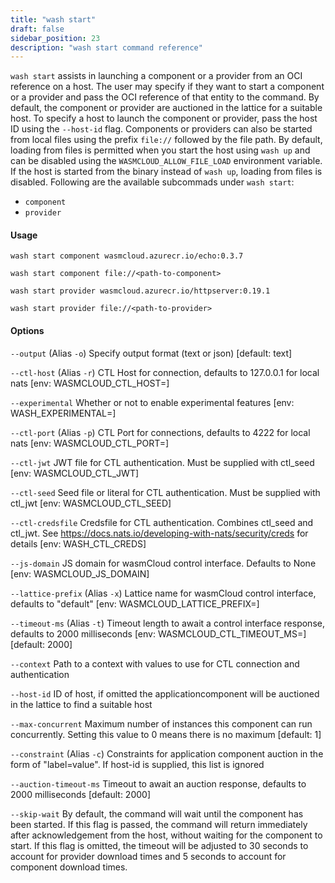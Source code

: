 ```yaml
---
title: "wash start"
draft: false
sidebar_position: 23
description: "wash start command reference"
---
```


`wash start` assists in launching a component or a provider from an OCI reference on a host. The user may specify if they want to start a component or a provider and pass the OCI reference of that entity to the command. By default, the component or provider are auctioned in the lattice for a suitable host. To specify a host to launch the component or provider, pass the host ID using the `--host-id` flag. Components or providers can also be started from local files using the prefix `file://` followed by the file path. By default, loading from files is permitted when you start the host using `wash up` and can be disabled using the `WASMCLOUD_ALLOW_FILE_LOAD` environment variable. If the host is started from the binary instead of `wash up`, loading from files is disabled. Following are the available subcommads under `wash start`:

- `component`
- `provider`

#### Usage

```
wash start component wasmcloud.azurecr.io/echo:0.3.7

wash start component file://<path-to-component>

wash start provider wasmcloud.azurecr.io/httpserver:0.19.1

wash start provider file://<path-to-provider>
```

#### Options

`--output` (Alias `-o`) Specify output format (text or json) [default: text]

`--ctl-host` (Alias `-r`) CTL Host for connection, defaults to 127.0.0.1 for local nats [env: WASMCLOUD_CTL_HOST=]

`--experimental` Whether or not to enable experimental features [env: WASH_EXPERIMENTAL=]

`--ctl-port` (Alias `-p`) CTL Port for connections, defaults to 4222 for local nats [env: WASMCLOUD_CTL_PORT=]

`--ctl-jwt` JWT file for CTL authentication. Must be supplied with ctl_seed [env: WASMCLOUD_CTL_JWT]

`--ctl-seed` Seed file or literal for CTL authentication. Must be supplied with ctl_jwt [env: WASMCLOUD_CTL_SEED]

`--ctl-credsfile` Credsfile for CTL authentication. Combines ctl_seed and ctl_jwt. See https://docs.nats.io/developing-with-nats/security/creds for details [env: WASH_CTL_CREDS]

`--js-domain` JS domain for wasmCloud control interface. Defaults to None [env: WASMCLOUD_JS_DOMAIN]

`--lattice-prefix` (Alias `-x`) Lattice name for wasmCloud control interface, defaults to "default" [env: WASMCLOUD_LATTICE_PREFIX=]

`--timeout-ms` (Alias `-t`) Timeout length to await a control interface response, defaults to 2000 milliseconds [env: WASMCLOUD_CTL_TIMEOUT_MS=] [default: 2000]

`--context` Path to a context with values to use for CTL connection and authentication

`--host-id` ID of host, if omitted the applicationcomponent will be auctioned in the lattice to find a suitable host

`--max-concurrent` Maximum number of instances this component can run concurrently. Setting this value to 0 means there is no maximum [default: 1]

`--constraint` (Alias `-c`) Constraints for application component auction in the form of "label=value". If host-id is supplied, this list is ignored

`--auction-timeout-ms` Timeout to await an auction response, defaults to 2000 milliseconds [default: 2000]

`--skip-wait` By default, the command will wait until the component has been started. If this flag is passed, the command will return immediately after acknowledgement from the host, without waiting for the component to start. If this flag is omitted, the timeout will be adjusted to 30 seconds to account for provider download times and 5 seconds to account for component download times.

